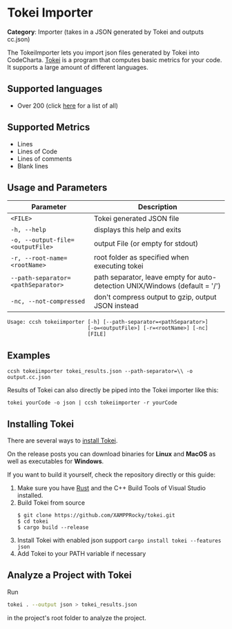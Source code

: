 # Tokei Importer

**Category**: Importer (takes in a JSON generated by Tokei and outputs cc.json)

The TokeiImporter lets you import json files generated by Tokei into CodeCharta.
[Tokei](https://github.com/XAMPPRocky/tokei) is a program that computes basic metrics for your code.
It supports a large amount of different languages.

## Supported languages

- Over 200 (click [here](https://github.com/XAMPPRocky/tokei?tab=readme-ov-file#supported-languages) for a list of all)

## Supported Metrics

- Lines
- Lines of Code
- Lines of comments
- Blank lines

## Usage and Parameters

| Parameter                          | Description                                                                 |
| ---------------------------------- | --------------------------------------------------------------------------- |
| `<FILE>`                           | Tokei generated JSON file                                                   |
| `-h, --help`                       | displays this help and exits                                                |
| `-o, --output-file=<outputFile>`   | output File (or empty for stdout)                                           |
| `-r, --root-name=<rootName>`       | root folder as specified when executing tokei                               |
| `--path-separator=<pathSeparator>` | path separator, leave empty for auto-detection UNIX/Windows (default = '/') |
| `-nc, --not-compressed`            | don't compress output to gzip, output JSON instead                          |

```
Usage: ccsh tokeiimporter [-h] [--path-separator=<pathSeparator>]
                          [-o=<outputFile>] [-r=<rootName>] [-nc]
                          [FILE]
```

## Examples

```
ccsh tokeiimporter tokei_results.json --path-separator=\\ -o output.cc.json
```

Results of Tokei can also directly be piped into the Tokei importer like this:

```
tokei yourCode -o json | ccsh tokeiimporter -r yourCode
```

## Installing Tokei

There are several ways to [install Tokei](https://github.com/XAMPPRocky/tokei#installation).

On the release posts you can download binaries for **Linux** and **MacOS** as well as executables for **Windows**.

If you want to build it yourself, check the repository directly or this guide:

1. Make sure you have [Rust](https://www.rust-lang.org/tools/install)
   and the C++ Build Tools of Visual Studio installed.
2. Build Tokei from source
   ```
   $ git clone https://github.com/XAMPPRocky/tokei.git
   $ cd tokei
   $ cargo build --release
   ```
3. Install Tokei with enabled json support `cargo install tokei --features json`
4. Add Tokei to your PATH variable if necessary

## Analyze a Project with Tokei

Run

```bash
tokei . --output json > tokei_results.json
```

in the project's root folder to analyze the project.
